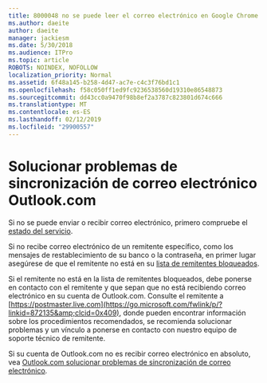 ```yaml
---
title: 8000048 no se puede leer el correo electrónico en Google Chrome con Adblock
ms.author: daeite
author: daeite
manager: jackiesm
ms.date: 5/30/2018
ms.audience: ITPro
ms.topic: article
ROBOTS: NOINDEX, NOFOLLOW
localization_priority: Normal
ms.assetid: 6f48a145-b258-4d47-ac7e-c4c3f76bd1c1
ms.openlocfilehash: f58c050ff1ed9fc9236538560d19310e86548873
ms.sourcegitcommit: dd43cc0a9470f98b8ef2a3787c823801d674c666
ms.translationtype: MT
ms.contentlocale: es-ES
ms.lasthandoff: 02/12/2019
ms.locfileid: "29900557"
---
```

# <a name="fix-outlookcom-email-sync-issues"></a>Solucionar problemas de sincronización de correo electrónico Outlook.com

Si no se puede enviar o recibir correo electrónico, primero compruebe el [estado del servicio](https://go.microsoft.com/fwlink/p/?linkid=837482&amp;clcid=0x409).
  
Si no recibe correo electrónico de un remitente específico, como los mensajes de restablecimiento de su banco o la contraseña, en primer lugar asegúrese de que el remitente no está en su [lista de remitentes bloqueados](https://go.microsoft.com/fwlink/p/?linkid=873133&amp;clcid=0x409).
  
Si el remitente no está en la lista de remitentes bloqueados, debe ponerse en contacto con el remitente y que sepan que no está recibiendo correo electrónico en su cuenta de Outlook.com. Consulte el remitente a [https://postmaster.live.com](https://go.microsoft.com/fwlink/p/?linkid=872135&amp;clcid=0x409), donde pueden encontrar información sobre los procedimientos recomendados, se recomienda solucionar problemas y un vínculo a ponerse en contacto con nuestro equipo de soporte técnico de remitente.
  
Si su cuenta de Outlook.com no es recibir correo electrónico en absoluto, vea [Outlook.com solucionar problemas de sincronización de correo electrónico](https://go.microsoft.com/fwlink/p/?linkid=2001207&amp;clcid=0x409).
  

